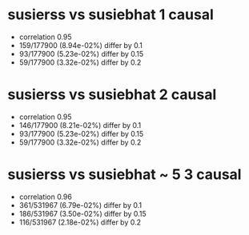 # susierss vs susiebhat  1 causal

- correlation 0.95
- 159/177900 (8.94e-02%) differ by 0.1
- 93/177900 (5.23e-02%) differ by 0.15
- 59/177900 (3.32e-02%) differ by 0.2


# susierss vs susiebhat  2 causal

- correlation 0.95
- 146/177900 (8.21e-02%) differ by 0.1
- 93/177900 (5.23e-02%) differ by 0.15
- 59/177900 (3.32e-02%) differ by 0.2


# susierss vs susiebhat  ~ 5 3 causal

- correlation 0.96
- 361/531967 (6.79e-02%) differ by 0.1
- 186/531967 (3.50e-02%) differ by 0.15
- 116/531967 (2.18e-02%) differ by 0.2


